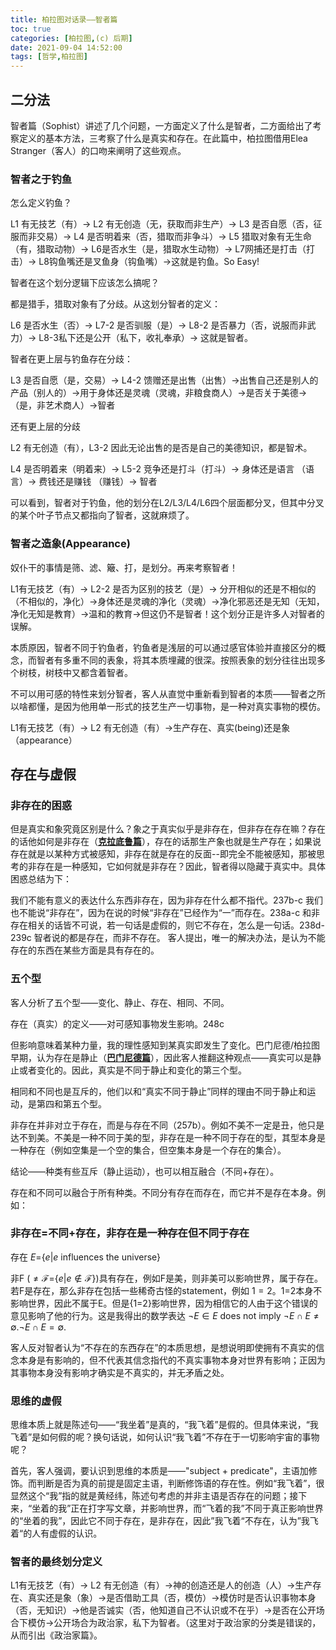 ```yaml
---
title: 柏拉图对话录——智者篇
toc: true
categories: [柏拉图,(c) 后期]
date: 2021-09-04 14:52:00
tags: [哲学,柏拉图]
---
```


## 二分法
智者篇（Sophist）讲述了几个问题，一方面定义了什么是智者，二方面给出了考察定义的基本方法，三考察了什么是真实和存在。在此篇中，柏拉图借用Elea Stranger（客人）的口吻来阐明了这些观点。

### 智者之于钓鱼

怎么定义钓鱼？

L1 有无技艺（有）-> L2 有无创造（无，获取而非生产）-> L3 是否自愿（否，征服而非交易）-> L4 是否明着来（否，猎取而非争斗）-> L5 猎取对象有无生命（有，猎取动物）-> L6是否水生（是，猎取水生动物）-> L7网捕还是打击（打击）-> L8钩鱼嘴还是叉鱼身（钩鱼嘴）->这就是钓鱼。So Easy!

智者在这个划分逻辑下应该怎么搞呢？

都是猎手，猎取对象有了分歧。从这划分智者的定义：

L6 是否水生（否）-> L7-2 是否驯服（是）-> L8-2 是否暴力（否，说服而非武力）-> L8-3私下还是公开（私下，收礼奉承）-> 这就是智者。

智者在更上层与钓鱼存在分歧：

L3 是否自愿（是，交易）-> L4-2 馈赠还是出售（出售）->出售自己还是别人的产品（别人的）->用于身体还是灵魂（灵魂，非粮食商人）->是否关于美德->（是，非艺术商人）->智者

还有更上层的分歧

L2 有无创造（有），L3-2 因此无论出售的是否是自己的美德知识，都是智术。

L4 是否明着来（明着来）-> L5-2 竞争还是打斗（打斗）-> 身体还是语言 （语言）-> 费钱还是赚钱 （赚钱）-> 智者

可以看到，智者对于钓鱼，他的划分在L2/L3/L4/L6四个层面都分叉，但其中分叉的某个叶子节点又都指向了智者，这就麻烦了。

### 智者之造象(Appearance)

奴仆干的事情是筛、滤、簸、打，是划分。再来考察智者！

L1有无技艺（有）-> L2-2 是否为区别的技艺（是）-> 分开相似的还是不相似的（不相似的，净化）->身体还是灵魂的净化（灵魂）->净化邪恶还是无知（无知，净化无知是教育）->温和的教育->但这仍不是智者！这个划分正是许多人对智者的误解。

本质原因，智者不同于钓鱼者，钓鱼者是浅层的可以通过感官体验并直接区分的概念，而智者有多重不同的表象，将其本质埋藏的很深。按照表象的划分往往出现多个树枝，树枝中又都含着智者。

不可以用可感的特性来划分智者，客人从直觉中重新看到智者的本质——智者之所以啥都懂，是因为他用单一形式的技艺生产一切事物，是一种对真实事物的模仿。

L1有无技艺（有）-> L2 有无创造（有）->生产存在、真实(being)还是象（appearance）

## 存在与虚假
### 非存在的困惑

但是真实和象究竟区别是什么？象之于真实似乎是非存在，但非存在存在嘛？存在的话他如何是非存在（[**克拉底鲁篇**](/2021/06/30/柏拉图/柏拉图对话录——克拉底鲁篇/)），存在的话那生产象也就是生产存在；如果说存在就是以某种方式被感知，非存在就是存在的反面--即完全不能被感知，那被思考的非存在是一种感知，它如何就是非存在？因此，智者得以隐藏于真实中。具体困惑总结为下：

我们不能有意义的表达什么东西非存在，因为非存在什么都不指代。237b-c
我们也不能说“非存在”，因为在说的时候“非存在”已经作为“一”而存在。238a-c
和非存在相关的话皆不可说，若一句话是虚假的，则它不存在，怎么是一句话。238d-239c
智者说的都是存在，而非不存在。
客人提出，唯一的解决办法，是认为不能存在的东西在某些方面是具有存在的。

### 五个型

客人分析了五个型——变化、静止、存在、相同、不同。

存在（真实）的定义——对可感知事物发生影响。248c

但影响意味着某种力量，我的理性感知到某真实即发生了变化。巴门尼德/柏拉图早期，认为存在是静止（[**巴门尼德篇**](/2021/08/23/柏拉图/柏拉图对话录——巴门尼德篇/)），因此客人推翻这种观点——真实可以是静止或者变化的。因此，真实是不同于静止和变化的第三个型。

相同和不同也是互斥的，他们以和“真实不同于静止”同样的理由不同于静止和运动，是第四和第五个型。

非存在并非对立于存在，而是与存在不同（257b）。例如不美不一定是丑，他只是达不到美。不美是一种不同于美的型，非存在是一种不同于存在的型，其型本身是一种存在（例如空集是一个空的集合，但空集本身是一个存在的集合）。

结论——种类有些互斥（静止运动），也可以相互融合（不同+存在）。

存在和不同可以融合于所有种类。不同分有存在而存在，而它并不是存在本身。例如：

### 非存在=不同+存在，非存在是一种存在但不同于存在

存在 $E=${$e|e \text{ influences the universe}$}

非F ($\neq \mathcal{F}=${$e|e\notin \mathcal{F}$})具有存在，例如F是美，则非美可以影响世界，属于存在。若F是存在，那么非存在包括一些稀奇古怪的statement，例如 
$1=2$。1=2本身不影响世界，因此不属于E。但是{1=2}影响世界，因为相信它的人由于这个错误的意见影响了他的行为。这是我得出的数学表达
$\neg E \in E$ does not imply $\neg E \cap E \neq \emptyset. \neg E \cap E = \emptyset.$

客人反对智者认为“不存在的东西存在”的本质思想，是想说明即使拥有不真实的信念本身是有影响的，但不代表其信念指代的不真实事物本身对世界有影响；正因为其事物本身没有影响才确实是不真实的，并无矛盾之处。

### 思维的虚假

思维本质上就是陈述句——“我坐着”是真的，“我飞着”是假的。但具体来说，“我飞着”是如何假的呢？换句话说，如何认识“我飞着”不存在于一切影响宇宙的事物呢？

首先，客人强调，要认识到思维的本质是——"subject + predicate"，主语加修饰。而判断是否为真的前提是固定主语，判断修饰语的存在性。例如“我飞着”，很显然这个“我”指的就是黄经纬，陈述句考虑的并非主语是否存在的问题；接下来，“坐着的我”正在打字写文章，并影响世界，而“飞着的我”不同于真正影响世界的“坐着的我”，因此它不同于存在，是非存在，因此”我飞着“不存在，认为”我飞着“的人有虚假的认识。

### 智者的最终划分定义

L1有无技艺（有）-> L2 有无创造（有）->神的创造还是人的创造（人）->生产存在、真实还是象（象）->是否借助工具（否，模仿）->模仿时是否认识事物本身（否，无知识）->他是否诚实（否，他知道自己不认识或不在乎）->是否在公开场合下模仿->公开场合为政治家，私下为智者。（这里对于政治家的分类是错误的，从而引出《政治家篇》。